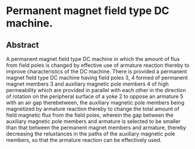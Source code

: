 # Permanent magnet field type DC machine.

## Abstract
A permanent magnet field type DC machine in which the amount of flux from field poles is changed by effective use of armature reaction thereby to improve characteristics of the DC machine. There is provided a permanent magnet field type DC machine having field poles 3, 4 formed of permanent magnet members 3 and auxiliary magnetic pole members 4 of high permeability which are provided in parallel with each other in the direction of rotation on the peripheral surface of a yoke 2 to oppose an armature 5 with an air gap therebetween, the auxiliary magnetic pole members being magnetized by armature reaction thereby to change the total amount of field magnetic flux from the field poles, wherein the gap between the auxiliary magnetic pole members and armature is selected to be smaller than that between the permanent magnet members and armature, thereby decreasing the reluxtances in the paths of the auxiliary magnetic pole members, so that the armature reaction can be effectively used.
